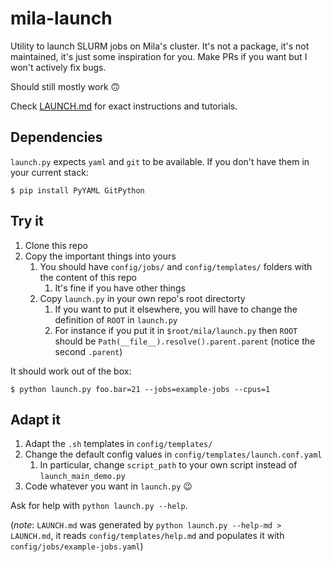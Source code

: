 # mila-launch

Utility to launch SLURM jobs on Mila's cluster. It's not a package, it's not maintained, it's just some inspiration for you. Make PRs if you want but I won't actively fix bugs.

Should still mostly work 🙃

Check [LAUNCH.md](./LAUNCH.md) for exact instructions and tutorials.


## Dependencies

`launch.py` expects `yaml` and `git` to be available. If you don't have them in your current stack:

```
$ pip install PyYAML GitPython
```

## Try it

1. Clone this repo
2. Copy the important things into yours
   1. You should have `config/jobs/` and `config/templates/` folders with the content of this repo
      1. It's fine if you have other things
   2. Copy `launch.py` in your own repo's root directorty
      1. If you want to put it elsewhere, you will have to change the definition of `ROOT` in `launch.py`
      2. For instance if you put it in `$root/mila/launch.py` then `ROOT` should be `Path(__file__).resolve().parent.parent` (notice the second `.parent`)

It should work out of the box:

```
$ python launch.py foo.bar=21 --jobs=example-jobs --cpus=1
```

## Adapt it

1. Adapt the `.sh` templates in `config/templates/`
2. Change the default config values in `config/templates/launch.conf.yaml`
   1. In particular, change `script_path` to your own script instead of `launch_main_demo.py`
3. Code whatever you want in `launch.py` 😉

Ask for help with `python launch.py --help`.

(*note*: `LAUNCH.md` was generated by `python launch.py --help-md > LAUNCH.md`, it reads `config/templates/help.md` and populates it with `config/jobs/example-jobs.yaml`)
